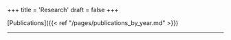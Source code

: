 +++
title = 'Research'
draft = false
+++

[Publications]({{< ref "/pages/publications_by_year.md" >}})

---
